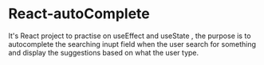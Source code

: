# React-autoComplete
It's React project to practise on useEffect  and useState , the purpose is to autocomplete the searching inupt  field when the user search for something and display the suggestions based on what the user type.
